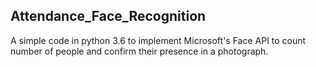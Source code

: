 ## Attendance_Face_Recognition

A simple code in python 3.6 to implement Microsoft's Face API to count number of people and confirm their presence in a photograph.
